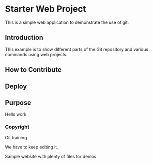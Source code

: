 # Starter Web Project
This is a simple web application to demonstrate
the use of git.

## Introduction

This example is to show different parts
of the Git repository and various commands
using web projects.

## How to Contribute

## Deploy

## Purpose
Hello work

### Copyright
Git training

We have to keep editing it.

Sample website with plenty of files for demos
